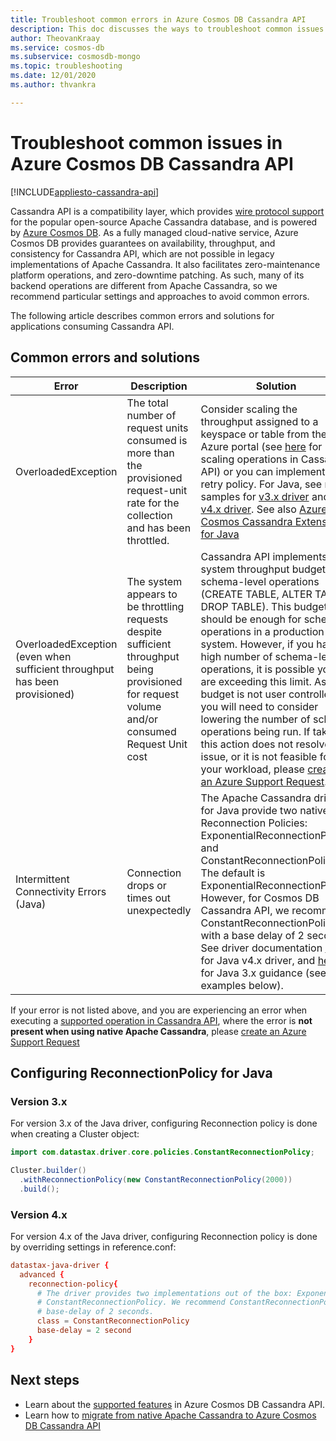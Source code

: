 ```yaml
---
title: Troubleshoot common errors in Azure Cosmos DB Cassandra API
description: This doc discusses the ways to troubleshoot common issues encountered in Azure Cosmos DB Cassandra API
author: TheovanKraay
ms.service: cosmos-db
ms.subservice: cosmosdb-mongo
ms.topic: troubleshooting
ms.date: 12/01/2020
ms.author: thvankra

---
```


# Troubleshoot common issues in Azure Cosmos DB Cassandra API
[!INCLUDE[appliesto-cassandra-api](includes/appliesto-cassandra-api.md)]

Cassandra API is a compatibility layer, which provides [wire protocol support](cassandra-support.md) for the popular open-source Apache Cassandra database, and is powered by [Azure Cosmos DB](https://docs.microsoft.com/azure/cosmos-db/introduction). As a fully managed cloud-native service, Azure Cosmos DB provides guarantees on availability, throughput, and consistency for Cassandra API, which are not possible in legacy implementations of Apache Cassandra. It also facilitates zero-maintenance platform operations, and zero-downtime patching. As such, many of its backend operations are different from Apache Cassandra, so we recommend particular settings and approaches to avoid common errors. 

The following article describes common errors and solutions for applications consuming Cassandra API.

## Common errors and solutions

| Error               |  Description  | Solution  |
|---------------------|---------------|-----------|
| OverloadedException     | The total number of request units consumed is more than the provisioned request-unit rate for the collection and has been throttled. | Consider scaling the throughput assigned to a keyspace or table from the Azure portal (see [here](manage-scale-cassandra.md) for scaling operations in Cassandra API) or you can implement a retry policy. For Java, see retry samples for [v3.x driver](https://github.com/Azure-Samples/azure-cosmos-cassandra-java-retry-sample) and [v4.x driver](https://github.com/Azure-Samples/azure-cosmos-cassandra-java-retry-sample-v4). See also [Azure Cosmos Cassandra Extensions for Java](https://github.com/Azure/azure-cosmos-cassandra-extensions) |
| OverloadedException (even when sufficient throughput has been provisioned) | The system appears to be throttling requests despite sufficient throughput being provisioned for request volume and/or consumed Request Unit cost  | Cassandra API implements a system throughput budget for schema-level operations (CREATE TABLE, ALTER TABLE, DROP TABLE). This budget should be enough for schema operations in a production system. However, if you have a high number of schema-level operations, it is possible you are exceeding this limit. As this budget is not user controlled, you will need to consider lowering the number of schema operations being run. If taking this action does not resolve the issue, or it is not feasible for your workload, please [create an Azure Support Request](https://docs.microsoft.com/azure/azure-portal/supportability/how-to-create-azure-support-request).|
| Intermittent Connectivity Errors (Java) | Connection drops or times out unexpectedly | The Apache Cassandra drivers for Java provide two native Reconnection Policies: ExponentialReconnectionPolicy and ConstantReconnectionPolicy. The default is ExponentialReconnectionPolicy. However, for Cosmos DB Cassandra API, we recommend ConstantReconnectionPolicy with a base delay of 2 seconds. See driver documentation [here](https://docs.datastax.com/en/developer/java-driver/4.9/manual/core/reconnection/)  for Java v4.x driver, and [here](https://docs.datastax.com/en/developer/java-driver/3.7/manual/reconnection/) for Java 3.x guidance (see also examples below).|

If your error is not listed above, and you are experiencing an error when executing a [supported operation in Cassandra API](cassandra-support.md), where the error is **not present when using native Apache Cassandra**, please [create an Azure Support Request](https://docs.microsoft.com/azure/azure-portal/supportability/how-to-create-azure-support-request)

## Configuring ReconnectionPolicy for Java

### Version 3.x

For version 3.x of the Java driver, configuring Reconnection policy is done when creating a Cluster object:

```java
import com.datastax.driver.core.policies.ConstantReconnectionPolicy;

Cluster.builder()
  .withReconnectionPolicy(new ConstantReconnectionPolicy(2000))
  .build();
```

### Version 4.x

For version 4.x of the Java driver, configuring Reconnection policy is done by overriding settings in reference.conf:

```conf
datastax-java-driver {
  advanced {
    reconnection-policy{
      # The driver provides two implementations out of the box: ExponentialReconnectionPolicy and
      # ConstantReconnectionPolicy. We recommend ConstantReconnectionPolicy for Cassandra API, with 
      # base-delay of 2 seconds.
      class = ConstantReconnectionPolicy
      base-delay = 2 second
    }
}
```

## Next steps

- Learn about the [supported features](cassandra-support.md) in Azure Cosmos DB Cassandra API.
- Learn how to [migrate from native Apache Cassandra to Azure Cosmos DB Cassandra API](cassandra-migrate-cosmos-db-databricks.md)

